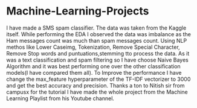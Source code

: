 # Machine-Learning-Projects
I have made a SMS spam classifier.
The data was taken from the Kaggle itself.
While performing the EDA I observed the data was imbalance as the Ham messages count was much than spam messages count. 
Using NLP methos like Lower Caseimg, Tokenization, Remove Special Character, Remove Stop words and puntuations,stemming tto process the data. 
As it was a text classification and spam filtering so I have choose Naive Bayes Algorithm and it was best performing one over the other classification models(I have compared them all).
To Improve the performance I have change the max_feature hyperparameter of the TF-IDF vectorizer to 3000 and get the best accuracy and precision.
Thanks a ton to Nitish sir from campusx for the tutorial I have made the whole project from the Machine Learning Playlist from his Youtube channel.

